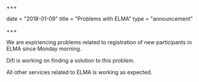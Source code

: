 +++

date = "2018-01-09"
title = "Problems with ELMA"
type = "announcement"

+++

We are expiriencing problems related to registration of new participants in ELMA since Monday morning.

Difi is working on finding a solution to this problem.

All other services related to ELMA is working as expected.
